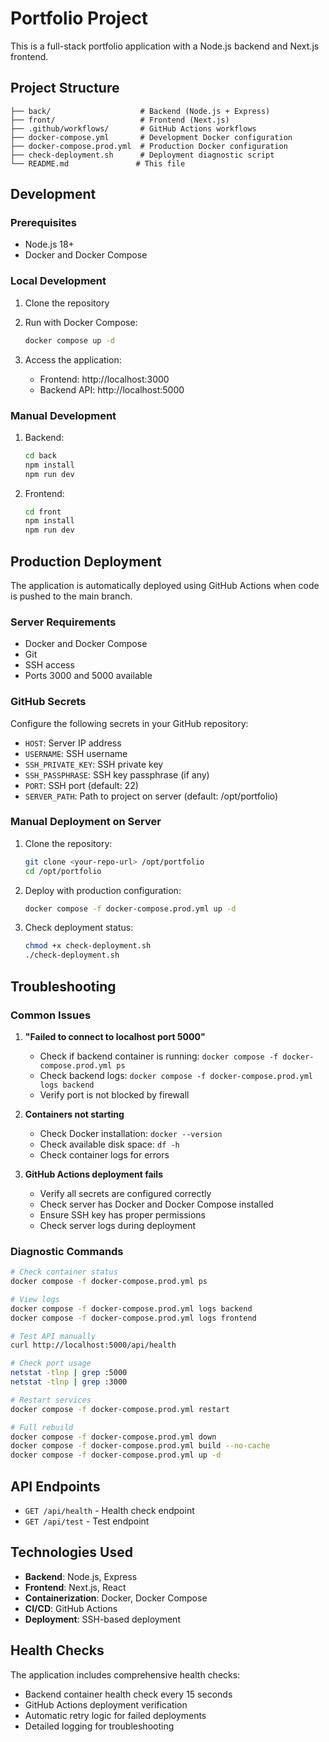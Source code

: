 # Portfolio Project

This is a full-stack portfolio application with a Node.js backend and Next.js frontend.

## Project Structure

```
├── back/                    # Backend (Node.js + Express)
├── front/                   # Frontend (Next.js)
├── .github/workflows/       # GitHub Actions workflows
├── docker-compose.yml       # Development Docker configuration
├── docker-compose.prod.yml  # Production Docker configuration
├── check-deployment.sh      # Deployment diagnostic script
└── README.md               # This file
```

## Development

### Prerequisites
- Node.js 18+
- Docker and Docker Compose

### Local Development

1. Clone the repository
2. Run with Docker Compose:
   ```bash
   docker compose up -d
   ```

3. Access the application:
   - Frontend: http://localhost:3000
   - Backend API: http://localhost:5000

### Manual Development

1. Backend:
   ```bash
   cd back
   npm install
   npm run dev
   ```

2. Frontend:
   ```bash
   cd front
   npm install
   npm run dev
   ```

## Production Deployment

The application is automatically deployed using GitHub Actions when code is pushed to the main branch.

### Server Requirements
- Docker and Docker Compose
- Git
- SSH access
- Ports 3000 and 5000 available

### GitHub Secrets
Configure the following secrets in your GitHub repository:
- `HOST`: Server IP address
- `USERNAME`: SSH username
- `SSH_PRIVATE_KEY`: SSH private key
- `SSH_PASSPHRASE`: SSH key passphrase (if any)
- `PORT`: SSH port (default: 22)
- `SERVER_PATH`: Path to project on server (default: /opt/portfolio)

### Manual Deployment on Server

1. Clone the repository:
   ```bash
   git clone <your-repo-url> /opt/portfolio
   cd /opt/portfolio
   ```

2. Deploy with production configuration:
   ```bash
   docker compose -f docker-compose.prod.yml up -d
   ```

3. Check deployment status:
   ```bash
   chmod +x check-deployment.sh
   ./check-deployment.sh
   ```

## Troubleshooting

### Common Issues

1. **"Failed to connect to localhost port 5000"**
   - Check if backend container is running: `docker compose -f docker-compose.prod.yml ps`
   - Check backend logs: `docker compose -f docker-compose.prod.yml logs backend`
   - Verify port is not blocked by firewall

2. **Containers not starting**
   - Check Docker installation: `docker --version`
   - Check available disk space: `df -h`
   - Check container logs for errors

3. **GitHub Actions deployment fails**
   - Verify all secrets are configured correctly
   - Check server has Docker and Docker Compose installed
   - Ensure SSH key has proper permissions
   - Check server logs during deployment

### Diagnostic Commands

```bash
# Check container status
docker compose -f docker-compose.prod.yml ps

# View logs
docker compose -f docker-compose.prod.yml logs backend
docker compose -f docker-compose.prod.yml logs frontend

# Test API manually
curl http://localhost:5000/api/health

# Check port usage
netstat -tlnp | grep :5000
netstat -tlnp | grep :3000

# Restart services
docker compose -f docker-compose.prod.yml restart

# Full rebuild
docker compose -f docker-compose.prod.yml down
docker compose -f docker-compose.prod.yml build --no-cache
docker compose -f docker-compose.prod.yml up -d
```

## API Endpoints

- `GET /api/health` - Health check endpoint
- `GET /api/test` - Test endpoint

## Technologies Used

- **Backend**: Node.js, Express
- **Frontend**: Next.js, React
- **Containerization**: Docker, Docker Compose
- **CI/CD**: GitHub Actions
- **Deployment**: SSH-based deployment

## Health Checks

The application includes comprehensive health checks:
- Backend container health check every 15 seconds
- GitHub Actions deployment verification
- Automatic retry logic for failed deployments
- Detailed logging for troubleshooting
